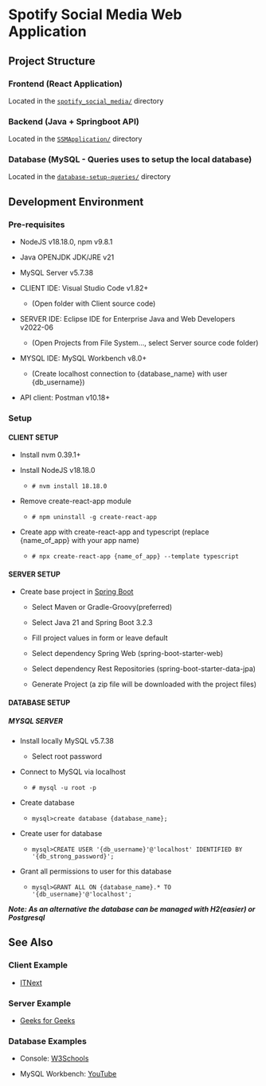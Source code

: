 # Spotify Social Media Web Application

## Project Structure

### Frontend (React Application)

Located in the [```spotify_social_media/```](./spotify_social_media/README.md) directory

### Backend (Java + Springboot API)

Located in the [```SSMApplication/```](./SSMApplication/README.md) directory

### Database (MySQL - Queries uses to setup the local database)

Located in the [```database-setup-queries/```](./database-setup-queries/README.md) directory

## Development Environment

### Pre-requisites

- NodeJS v18.18.0, npm v9.8.1

- Java OPENJDK JDK/JRE v21

- MySQL Server v5.7.38

- CLIENT IDE: Visual Studio Code v1.82+

  - (Open folder with Client source code)

- SERVER IDE: Eclipse IDE for Enterprise Java and Web Developers v2022-06

  - (Open Projects from File System..., select Server source code folder)

- MYSQL IDE:  MySQL Workbench v8.0+

  - (Create localhost connection to {database_name} with user {db_username})

- API client: Postman v10.18+

### Setup

#### CLIENT SETUP

- Install nvm 0.39.1+

- Install NodeJS v18.18.0

  - ```# nvm install 18.18.0```
  
- Remove create-react-app module

  - ```# npm uninstall -g create-react-app```

- Create app with create-react-app and typescript (replace {name_of_app} with your app name)

  - ```# npx create-react-app {name_of_app} --template typescript```

#### SERVER SETUP

- Create base project in [Spring Boot](http://start.spring.io)

  - Select Maven or Gradle-Groovy(preferred)

  - Select Java 21 and Spring Boot 3.2.3

  - Fill project values in form or leave default

  - Select dependency Spring Web (spring-boot-starter-web)

  - Select dependency Rest Repositories (spring-boot-starter-data-jpa)

  - Generate Project (a zip file will be downloaded with the project files)

#### DATABASE SETUP

##### MYSQL SERVER

- Install locally MySQL v5.7.38

  - Select root password

- Connect to MySQL via localhost

  - ```# mysql -u root -p```

- Create database

  - ```mysql>create database {database_name};```

- Create user for database

  - ```mysql>CREATE USER '{db_username}'@'localhost' IDENTIFIED BY '{db_strong_password}';```

- Grant all permissions to user for this database

  - ```mysql>GRANT ALL ON {database_name}.* TO '{db_username}'@'localhost';```

***Note: As an alternative the database can be managed with H2(easier) or Postgresql***

## See Also

### Client Example

- [ITNext](https://itnext.io/build-a-react-redux-with-typescript-using-redux-toolkit-package-d17337aa6e39)

### Server Example

- [Geeks for Geeks](https://www.geeksforgeeks.org/spring-boot-spring-data-jpa/)

### Database Examples

- Console: [W3Schools](https://www.w3schools.com/python/python_mysql_create_db.asp)

- MySQL Workbench: [YouTube](https://www.youtube.com/watch?v=ImqxBiv5yIY)
